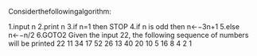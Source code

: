 Considerthefollowingalgorithm:

1.input n
2.print n
3.if n=1
then
STOP
4.if n is odd then n←−3n+1
5.else n←−n/2
6.GOTO2
Given the input 22, the following sequence of numbers will be printed 22 11 34 17 52 26 13 40 20 10 5 16 8 4 2 1
